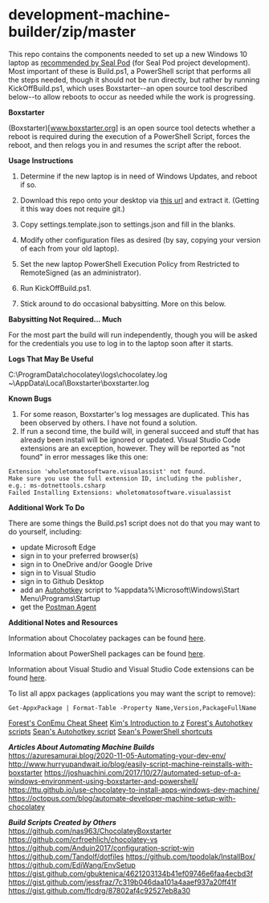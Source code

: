 # development-machine-builder/zip/master

This repo contains the components needed to set up a new Windows 10 laptop as [recommended by Seal
Pod](https://levelup.atlassian.net/wiki/spaces/POS/pages/299532297/Chapter+6+Tools) (for Seal Pod
project development). Most important of these  is Build.ps1, a  PowerShell script that performs all
the steps needed, though it should not be run directly, but rather by running KickOffBuild.ps1, 
which uses Boxstarter--an open source tool described below--to allow reboots to occur as needed
while the work is progressing.

**Boxstarter**

(Boxstarter)[www.boxstarter.org] is an open source tool detects whether a reboot is required during
the execution of a PowerShell Script, forces the reboot, and then relogs you in and resumes the 
script after the reboot.

**Usage Instructions**

1. Determine if the new laptop is in need of Windows Updates, and reboot if so.

2. Download this repo onto your desktop via
   [this url](https://codeload.github.com/klickyfan/development-machine-builder/zip/main) and
   extract it. (Getting it this way does not require git.)

3. Copy settings.template.json to settings.json and fill in the blanks.

4. Modify other configuration files as desired (by say, copying your version of each from your old
   laptop).

5. Set the new laptop PowerShell Execution Policy from Restricted to RemoteSigned (as an
   administrator).

6. Run KickOffBuild.ps1.

7. Stick around to do occasional babysitting. More on this below.

**Babysitting Not Required... Much**

For the most part the build will run independently, though you will be asked for the credentials
you use to log in to the laptop soon after it starts.

**Logs That May Be Useful**

C:\ProgramData\chocolatey\logs\chocolatey.log
~\AppData\Local\Boxstarter\boxstarter.log 

**Known Bugs**
1. For some reason, Boxstarter's log messages are duplicated. This has been observed by others. I
have not found a solution.
2. If run a second time, the build will, in general succeed and stuff that has already been
install will be ignored or updated. Visual Studio Code extensions are an exception, however. They
will be reported as "not found" in error messages like this one:

```
Extension 'wholetomatosoftware.visualassist' not found.
Make sure you use the full extension ID, including the publisher, e.g.: ms-dotnettools.csharp
Failed Installing Extensions: wholetomatosoftware.visualassist
```

**Additional Work To Do**

There are some things the Build.ps1 script does not do that you may want to do yourself, including:

* update Microsoft Edge
* sign in to your preferred browser(s)
* sign in to OneDrive and/or Google Drive
* sign in to Visual Studio
* sign in to Github Desktop
* add an [Autohotkey](https://www.autohotkey.com/) script to %appdata%\Microsoft\Windows\Start Menu\Programs\Startup
* get the [Postman Agent](https://blog.postman.com/introducing-the-postman-agent-send-api-requests-from-your-browser-without-limits/)

**Additional Notes and Resources**

Information about Chocolatey packages can be found
[here](https://community.chocolatey.org/packages).

Information about PowerShell packages can be found
[here](https://www.powershellgallery.com/packages).

Information about Visual Studio and Visual Studio Code extensions can be found
[here](https://marketplace.visualstudio.com).

To list all appx packages (applications you may want the script to remove):
```
Get-AppxPackage | Format-Table -Property Name,Version,PackageFullName
```

[Forest's ConEmu Cheat Sheet](https://docs.google.com/document/d/13rbTm06QsbGDe4UHbsJlmxMoRh_yKvEJ9vByQxK-VEA)
[Kim's Introduction to z](https://docs.google.com/document/d/1RrRuwgPh2OVP05fVQT5iUlCkTfJzTpocs7eJckSmGaY)
[Forest's Autohotkey scripts](https://github.com/forestb/autohotkey-scripts)
[Sean's Autohotkey script](https://gist.github.com/sxmanton/ec91ad6a6fd31a57e7eb152ad837dcb9)
[Sean's PowerShell shortcuts](https://gist.github.com/sxmanton/f980cbc5fbd660e89c997c069db6fa4f)

***Articles About Automating Machine Builds***
https://azuresamurai.blog/2020-11-05-Automating-your-dev-env/
http://www.hurryupandwait.io/blog/easily-script-machine-reinstalls-with-boxstarter
https://joshuachini.com/2017/10/27/automated-setup-of-a-windows-environment-using-boxstarter-and-powershell/
https://ttu.github.io/use-chocolatey-to-install-apps-windows-dev-machine/
https://octopus.com/blog/automate-developer-machine-setup-with-chocolatey

***Build Scripts Created by Others***
https://github.com/nas963/ChocolateyBoxstarter
https://github.com/crfroehlich/chocolatey-vs
https://github.com/Anduin2017/configuration-script-win
https://github.com/Tandolf/dotfiles
https://github.com/tpodolak/InstallBox/
https://github.com/EdiWang/EnvSetup
https://gist.github.com/gbuktenica/4621203134b41ef09746e6faa4ecbd3f
https://gist.github.com/jessfraz/7c319b046daa101a4aaef937a20ff41f
https://gist.github.com/flcdrg/87802af4c92527eb8a30

